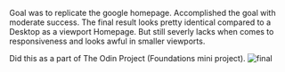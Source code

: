 Goal was to replicate the google homepage. 
Accomplished the goal with moderate success. 
The final result looks pretty identical compared to a Desktop as a viewport Homepage.
But still severly lacks when comes to responsiveness and looks awful in smaller viewports.

Did this as a part of The Odin Project (Foundations mini project).
![final](https://user-images.githubusercontent.com/49190598/114727773-1d5b3200-9d5c-11eb-9e2e-fb64f2101dc6.png)
